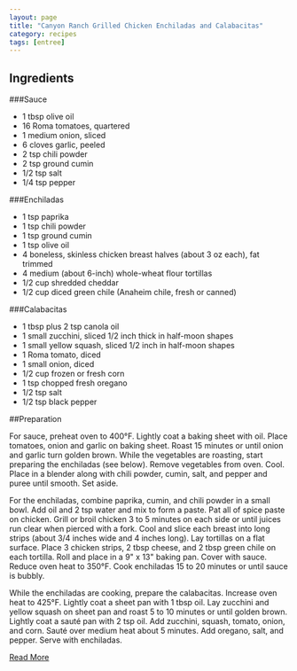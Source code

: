 ```yaml
---
layout: page
title: "Canyon Ranch Grilled Chicken Enchiladas and Calabacitas"
category: recipes
tags: [entree]
---
```


## Ingredients

###Sauce

* 1 tbsp olive oil
* 16 Roma tomatoes, quartered
* 1 medium onion, sliced
* 6 cloves garlic, peeled
* 2 tsp chili powder
* 2 tsp ground cumin
* 1/2 tsp salt
* 1/4 tsp pepper

###Enchiladas

* 1 tsp paprika
* 1 tsp chili powder
* 1 tsp ground cumin
* 1 tsp olive oil
* 4 boneless, skinless chicken breast halves (about 3 oz each), fat trimmed
* 4 medium (about 6-inch) whole-wheat flour tortillas
* 1/2 cup shredded cheddar
* 1/2 cup diced green chile (Anaheim chile, fresh or canned)

###Calabacitas

* 1 tbsp plus 2 tsp canola oil
* 1 small zucchini, sliced 1/2 inch thick in half-moon shapes
* 1 small yellow squash, sliced 1/2 inch in half-moon shapes
* 1 Roma tomato, diced
* 1 small onion, diced
* 1/2 cup frozen or fresh corn
* 1 tsp chopped fresh oregano
* 1/2 tsp salt
* 1/2 tsp black pepper

##Preparation

For sauce, preheat oven to 400°F. Lightly coat a baking sheet with oil. Place tomatoes, onion and garlic on baking sheet. Roast 15 minutes or until onion and garlic turn golden brown. While the vegetables are roasting, start preparing the enchiladas (see below). Remove vegetables from oven. Cool. Place in a blender along with chili powder, cumin, salt, and pepper and puree until smooth. Set aside.

For the enchiladas, combine paprika, cumin, and chili powder in a small bowl. Add oil and 2 tsp water and mix to form a paste. Pat all of spice paste on chicken. Grill or broil chicken 3 to 5 minutes on each side or until juices run clear when pierced with a fork. Cool and slice each breast into long strips (about 3/4 inches wide and 4 inches long). Lay tortillas on a flat surface. Place 3 chicken strips, 2 tbsp cheese, and 2 tbsp green chile on each tortilla. Roll and place in a 9" x 13" baking pan. Cover with sauce. Reduce oven heat to 350°F. Cook enchiladas 15 to 20 minutes or until sauce is bubbly.

While the enchiladas are cooking, prepare the calabacitas. Increase oven heat to 425°F. Lightly coat a sheet pan with 1 tbsp oil. Lay zucchini and yellow squash on sheet pan and roast 5 to 10 minutes or until golden brown. Lightly coat a sauté pan with 2 tsp oil. Add zucchini, squash, tomato, onion, and corn. Sauté over medium heat about 5 minutes. Add oregano, salt, and pepper. Serve with enchiladas.


[Read More](http://www.epicurious.com:80/recipes/food/views/Canyon-Ranch-Grilled-Chicken-Enchiladas-and-Calabacitas-230318#ixzz1pmrLrwRX)